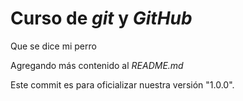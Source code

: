 # Curso de _git_ y _GitHub_ 

Que se dice mi perro 

Agregando más contenido al _README.md_


Este commit es para oficializar nuestra  versión "1.0.0".